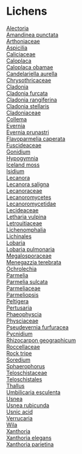 # Lichens
[Alectoria](https://en.wikipedia.org/wiki/Alectoria_(fungus))<br>
[Amandinea punctata](https://en.wikipedia.org/wiki/Amandinea_punctata)<br>
[Arthoniaceae](https://en.wikipedia.org/wiki/Arthoniaceae)<br>
[Aspicilia](https://en.wikipedia.org/wiki/Aspicilia)<br>
[Caliciaceae](https://en.wikipedia.org/wiki/Caliciaceae)<br>
[Caloplaca](https://en.wikipedia.org/wiki/Caloplaca)<br>
[Caloplaca obamae](https://en.wikipedia.org/wiki/Caloplaca_obamae)<br>
[Candelariella aurella](https://en.wikipedia.org/wiki/Candelariella_aurella)<br>
[Chrysothricaceae](https://en.wikipedia.org/wiki/Chrysothricaceae)<br>
[Cladonia](https://en.wikipedia.org/wiki/Cladonia)<br>
[Cladonia furcata](https://en.wikipedia.org/wiki/Cladonia_furcata)<br>
[Cladonia rangiferina](https://en.wikipedia.org/wiki/Cladonia_rangiferina)<br>
[Cladonia stellaris](https://en.wikipedia.org/wiki/Cladonia_stellaris)<br>
[Cladoniaceae](https://en.wikipedia.org/wiki/Cladoniaceae)<br>
[Collema](https://en.wikipedia.org/wiki/Collema)<br>
[Evernia](https://en.wikipedia.org/wiki/Evernia)<br>
[Evernia prunastri](https://en.wikipedia.org/wiki/Evernia_prunastri)<br>
[Flavoparmelia caperata](https://en.wikipedia.org/wiki/Flavoparmelia_caperata)<br>
[Fuscideaceae](https://en.wikipedia.org/wiki/Fuscideaceae)<br>
[Gonidium](https://en.wikipedia.org/wiki/Gonidium)<br>
[Hypogymnia](https://en.wikipedia.org/wiki/Hypogymnia)<br>
[Iceland moss](https://en.wikipedia.org/wiki/Iceland_moss)<br>
[Isidium](https://en.wikipedia.org/wiki/Isidium)<br>
[Lecanora](https://en.wikipedia.org/wiki/Lecanora)<br>
[Lecanora saligna](https://en.wikipedia.org/wiki/Lecanora_saligna)<br>
[Lecanoraceae](https://en.wikipedia.org/wiki/Lecanoraceae)<br>
[Lecanoromycetes](https://en.wikipedia.org/wiki/Lecanoromycetes)<br>
[Lecanoromycetidae](https://en.wikipedia.org/wiki/Lecanoromycetidae)<br>
[Lecideaceae](https://en.wikipedia.org/wiki/Lecideaceae)<br>
[Letharia vulpina](https://en.wikipedia.org/wiki/Letharia_vulpina)<br>
[Letrouitiaceae](https://en.wikipedia.org/wiki/Letrouitiaceae)<br>
[Lichenomphalia](https://en.wikipedia.org/wiki/Lichenomphalia)<br>
[Lichinales](https://en.wikipedia.org/wiki/Lichinales)<br>
[Lobaria](https://en.wikipedia.org/wiki/Lobaria)<br>
[Lobaria pulmonaria](https://en.wikipedia.org/wiki/Lobaria_pulmonaria)<br>
[Megalosporaceae](https://en.wikipedia.org/wiki/Megalosporaceae)<br>
[Menegazzia terebrata](https://en.wikipedia.org/wiki/Menegazzia_terebrata)<br>
[Ochrolechia](https://en.wikipedia.org/wiki/Ochrolechia)<br>
[Parmelia](https://en.wikipedia.org/wiki/Parmelia_(fungus))<br>
[Parmelia sulcata](https://en.wikipedia.org/wiki/Parmelia_sulcata)<br>
[Parmeliaceae](https://en.wikipedia.org/wiki/Parmeliaceae)<br>
[Parmeliopsis](https://en.wikipedia.org/wiki/Parmeliopsis)<br>
[Peltigera](https://en.wikipedia.org/wiki/Peltigera)<br>
[Pertusaria](https://en.wikipedia.org/wiki/Pertusaria)<br>
[Phaeophyscia](https://en.wikipedia.org/wiki/Phaeophyscia)<br>
[Physciaceae](https://en.wikipedia.org/wiki/Physciaceae)<br>
[Pseudevernia furfuracea](https://en.wikipedia.org/wiki/Pseudevernia_furfuracea)<br>
[Pycnidium](https://en.wikipedia.org/wiki/Pycnidium)<br>
[Rhizocarpon geographicum](https://en.wikipedia.org/wiki/Rhizocarpon_geographicum)<br>
[Roccellaceae](https://en.wikipedia.org/wiki/Roccellaceae)<br>
[Rock tripe](https://en.wikipedia.org/wiki/Rock_tripe)<br>
[Soredium](https://en.wikipedia.org/wiki/Soredium)<br>
[Sphaerophorus](https://en.wikipedia.org/wiki/Sphaerophorus)<br>
[Teloschistaceae](https://en.wikipedia.org/wiki/Teloschistaceae)<br>
[Teloschistales](https://en.wikipedia.org/wiki/Teloschistales)<br>
[Thallus](https://en.wikipedia.org/wiki/Thallus)<br>
[Umbilicaria esculenta](https://en.wikipedia.org/wiki/Umbilicaria_esculenta)<br>
[Usnea](https://en.wikipedia.org/wiki/Usnea)<br>
[Usnea rubicunda](https://en.wikipedia.org/wiki/Usnea_rubicunda)<br>
[Usnic acid](https://en.wikipedia.org/wiki/Usnic_acid)<br>
[Verrucaria](https://en.wikipedia.org/wiki/Verrucaria)<br>
[Wila](https://en.wikipedia.org/wiki/Wila_(lichen))<br>
[Xanthoria](https://en.wikipedia.org/wiki/Xanthoria)<br>
[Xanthoria elegans](https://en.wikipedia.org/wiki/Xanthoria_elegans)<br>
[Xanthoria parietina](https://en.wikipedia.org/wiki/Xanthoria_parietina)<br>
